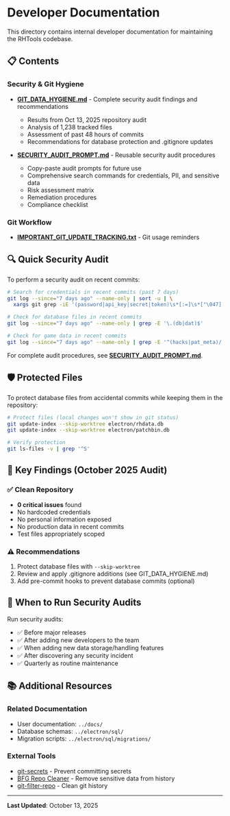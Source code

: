 # Developer Documentation

This directory contains internal developer documentation for maintaining the RHTools codebase.

## 📋 Contents

### Security & Git Hygiene

- **[GIT_DATA_HYGIENE.md](GIT_DATA_HYGIENE.md)** - Complete security audit findings and recommendations
  - Results from Oct 13, 2025 repository audit
  - Analysis of 1,238 tracked files
  - Assessment of past 48 hours of commits
  - Recommendations for database protection and .gitignore updates

- **[SECURITY_AUDIT_PROMPT.md](SECURITY_AUDIT_PROMPT.md)** - Reusable security audit procedures
  - Copy-paste audit prompts for future use
  - Comprehensive search commands for credentials, PII, and sensitive data
  - Risk assessment matrix
  - Remediation procedures
  - Compliance checklist

### Git Workflow

- **[IMPORTANT_GIT_UPDATE_TRACKING.txt](IMPORTANT_GIT_UPDATE_TRACKING.txt)** - Git usage reminders

## 🔍 Quick Security Audit

To perform a security audit on recent commits:

```bash
# Search for credentials in recent commits (past 7 days)
git log --since="7 days ago" --name-only | sort -u | \
  xargs git grep -iE '(password|api_key|secret|token)\s*[:=]\s*["\047]'

# Check for database files in recent commits
git log --since="7 days ago" --name-only | grep -E '\.(db|dat)$'

# Check for game data in recent commits
git log --since="7 days ago" --name-only | grep -E '^(hacks|pat_meta)/'
```

For complete audit procedures, see **[SECURITY_AUDIT_PROMPT.md](SECURITY_AUDIT_PROMPT.md)**.

## 🛡️ Protected Files

To protect database files from accidental commits while keeping them in the repository:

```bash
# Protect files (local changes won't show in git status)
git update-index --skip-worktree electron/rhdata.db
git update-index --skip-worktree electron/patchbin.db

# Verify protection
git ls-files -v | grep '^S'
```

## 📝 Key Findings (October 2025 Audit)

### ✅ Clean Repository
- **0 critical issues** found
- No hardcoded credentials
- No personal information exposed
- No production data in recent commits
- Test files appropriately scoped

### ⚠️ Recommendations
1. Protect database files with `--skip-worktree`
2. Review and apply .gitignore additions (see GIT_DATA_HYGIENE.md)
3. Add pre-commit hooks to prevent database commits (optional)

## 🔄 When to Run Security Audits

Run security audits:
- ✅ Before major releases
- ✅ After adding new developers to the team
- ✅ When adding new data storage/handling features
- ✅ After discovering any security incident
- ✅ Quarterly as routine maintenance

## 📚 Additional Resources

### Related Documentation
- User documentation: `../docs/`
- Database schemas: `../electron/sql/`
- Migration scripts: `../electron/sql/migrations/`

### External Tools
- [git-secrets](https://github.com/awslabs/git-secrets) - Prevent committing secrets
- [BFG Repo Cleaner](https://rtyley.github.io/bfg-repo-cleaner/) - Remove sensitive data from history
- [git-filter-repo](https://github.com/newren/git-filter-repo) - Clean git history

---

**Last Updated**: October 13, 2025


